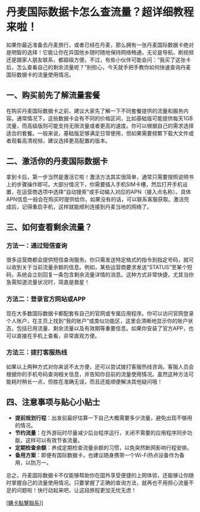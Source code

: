 # 丹麦国际数据卡怎么查流量？超详细教程来啦！

如果你最近准备去丹麦旅行，或者已经在丹麦，那么拥有一张丹麦国际数据卡绝对是明智的选择！它能让你在异国他乡随时随地保持网络畅通，无论是导航、刷视频还是跟家人朋友联系，都超级方便。不过，有些小伙伴可能会问：“我买了这张卡后，怎么查看自己的剩余流量呢？”别担心，今天就手把手教你如何快速查询丹麦国际数据卡的流量使用情况。

## 一、购买前先了解流量套餐

在购买丹麦国际数据卡之前，建议大家先了解一下不同套餐提供的流量和服务内容。通常情况下，这些数据卡会有不同的价格区间，比如基础版可能提供每天1GB流量，而高级版则可能支持无限流量或者更高的速度。你可以根据自己的需求选择适合的套餐。一般来说，基础版足够满足日常使用，但如果需要频繁下载大文件或者观看高清视频，建议选择更高配置的版本。

## 二、激活你的丹麦国际数据卡

拿到卡后，第一步当然是激活它啦！激活方法其实很简单，通常只需要按照说明书上的步骤操作即可。大部分情况下，你需要插入手机SIM卡槽，然后打开手机设置，在运营商选项中选择“自动搜索”或手动输入对应的APN（接入点名称）。具体APN信息一般会在购买时提供给你，如果没有的话，可以联系客服获取。激活完成后，记得重启手机，这样就能顺利连接到丹麦当地的网络了。

## 三、如何查看剩余流量？

### 方法一：通过短信查询
很多运营商都会提供短信查询服务。你只需发送特定格式的指令到指定号码，就可以收到关于当前流量余额的信息。例如，某些运营商要求发送“STATUS”至某个短码，系统会立刻回复一条包含剩余流量详情的消息。这种方式非常快捷，尤其当你急需知道流量状况时，简直是救星！

### 方法二：登录官方网站或APP
现在大多数国际数据卡都配套有自己的官网或专属应用程序。你可以访问官网登录个人账户，在主页上找到“我的账户”或类似功能区，这里会清晰地显示你的账户状态，包括已用流量、剩余流量以及有效期等重要信息。如果你安装了官方APP，也可以直接在手机上查看，非常直观方便。

### 方法三：拨打客服热线
如果以上两种方式对你来说不太方便，还可以尝试拨打客服热线咨询。客服人员会根据你的手机号码查询相关信息，并告知你目前的流量使用情况。虽然这种方法可能耗时稍长一点，但胜在准确无误，而且还能顺便解决其他疑问哦！

## 四、注意事项与贴心小贴士

- **提前规划行程**：出发前最好估算一下自己大概需要多少流量，避免出现不够用的情况。
- **节约流量**：在外游玩时尽量减少后台程序运行，关闭不需要的应用程序同步功能，这样可以有效节省流量。
- **定期检查余额**：养成定期检查流量余额的习惯，以免突然断网影响行程安排。
- **备用方案**：即便有国际数据卡，也建议随身携带一个Wi-Fi热点设备作为备用，以防万一。

总之，丹麦国际数据卡不仅能够帮助你在国外享受便捷的上网体验，还能够让你随时掌握自己的流量使用情况。只要掌握了正确的查询方法，就再也不用担心流量不足的问题啦！快行动起来吧，让这段旅程更加无忧无虑！

[[購卡點擊聯系](https://t.me/s/esim1088)]]